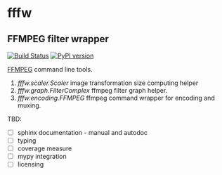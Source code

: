 # fffw
## FFMPEG filter wrapper
[![Build Status](https://travis-ci.org/rutube/fffw.svg?branch=master)](https://travis-ci.org/rutube/fffw)
[![PyPI version](https://badge.fury.io/py/fffw.svg)](http://badge.fury.io/py/fffw)


[FFMPEG](https://github.com/FFmpeg/FFmpeg) command line tools.

1. *fffw.scaler.Scaler* image transformation size computing helper
2. *fffw.graph.FilterComplex* ffmpeg filter graph helper.
3. *fffw.encoding.FFMPEG* ffmpeg command wrapper for encoding and muxing. 

TBD:

* [ ] sphinx documentation - manual and autodoc
* [ ] typing
* [ ] coverage measure
* [ ] mypy integration
* [ ] licensing
